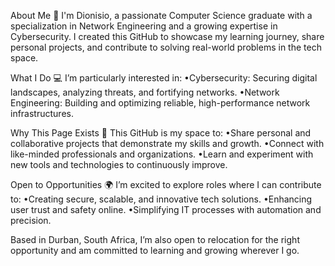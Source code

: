 About Me 👋
 I'm Dionisio, a passionate Computer Science graduate with a specialization in Network Engineering and a growing expertise in Cybersecurity. I created this GitHub to showcase my learning journey, share personal projects, and contribute to solving real-world problems in the tech space.

 What I Do 💻
I’m particularly interested in:
•Cybersecurity: Securing digital landscapes, analyzing threats, and fortifying networks.
•Network Engineering: Building and optimizing reliable, high-performance network infrastructures.

Why This Page Exists 🌟
This GitHub is my space to:
•Share personal and collaborative projects that demonstrate my skills and growth.
•Connect with like-minded professionals and organizations.
•Learn and experiment with new tools and technologies to continuously improve.

Open to Opportunities 🌍
I’m excited to explore roles where I can contribute to:
•Creating secure, scalable, and innovative tech solutions.
•Enhancing user trust and safety online.
•Simplifying IT processes with automation and precision.

 Based in Durban, South Africa, I’m also open to relocation for the right opportunity and am committed to learning and growing wherever I go.



<!---
XXXCarnageXXX/XXXCarnageXXX is a ✨ special ✨ repository because its `README.md` (this file) appears on your GitHub profile.
You can click the Preview link to take a look at your changes.
--->
